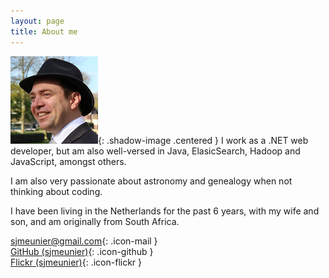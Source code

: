 ```yaml
---
layout: page
title: About me 
---
```


![profile](/assets/images/profile.png){: .shadow-image .centered }
I work as a .NET web developer, but am also well-versed in Java, ElasicSearch, Hadoop and JavaScript, amongst others. 

I am also very passionate about astronomy and genealogy when not thinking about coding. 

I have been living in the Netherlands for the past 6 years, with my wife and son, and am originally from South Africa.

[sjmeunier@gmail.com](mailto://sjmeunier@gmail.com){: .icon-mail }<br/>
[GitHub (sjmeunier)](https://github.com/sjmeunier){: .icon-github }<br/>
[Flickr (sjmeunier)](https://www.flickr.com/photos/78511972@N04){: .icon-flickr }
